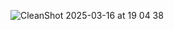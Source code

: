 ![CleanShot 2025-03-16 at 19 04 38](https://github.com/user-attachments/assets/8ea7c77d-1ef3-4d7f-a976-10fa52628eea)
